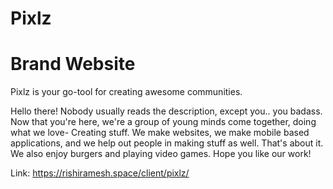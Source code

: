 # Pixlz
# Brand Website
Pixlz is your go-tool for creating awesome communities.

Hello there! Nobody usually reads the description, except you.. you badass. 
Now that you're here, we're a group of young minds come together, doing what we love- Creating stuff.
We make websites, we make mobile based applications, and we help out people in making stuff as well.
That's about it. We also enjoy burgers and playing video games. Hope you like our work!

Link: https://rishiramesh.space/client/pixlz/
